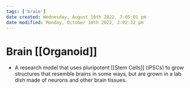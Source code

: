 ```yaml
---
tags: ['brain']
date created: Wednesday, August 10th 2022, 7:05:01 pm
date modified: Monday, October 10th 2022, 2:02:32 pm
---
```


# Brain [[Organoid]]
- A research model that uses pluripotent [[Stem Cells]] (iPSCs) to grow structures that resemble brains in some ways, but are grown in a lab dish made of neurons and other brain tissues.



